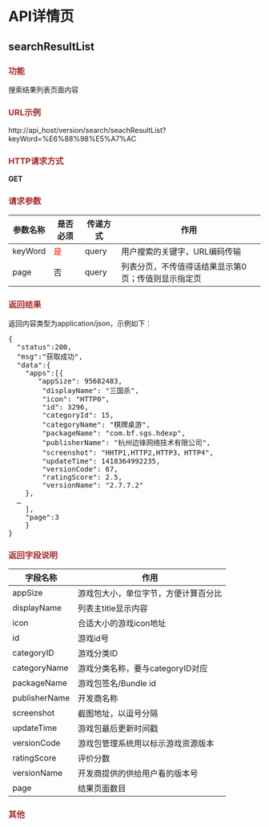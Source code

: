 # API详情页

## searchResultList

### <font color="brown">功能</font>

搜索结果列表页面内容

### <font color="brown">URL示例</font>

http://api_host/version/search/seachResultList?keyWord=%E6%88%98%E5%A7%AC

### <font color="brown">HTTP请求方式</font>

**GET**

### <font color="brown">请求参数</font>

参数名称|是否必须|传递方式|作用|
-------|------|-----|----|
keyWord|<font color="red">是<font>|query|用户搜索的关键字，URL编码传输|
page|否|query|列表分页，不传值得话结果显示第0页；传值则显示指定页|

### <font color="brown">返回结果</font>

返回内容类型为application/json，示例如下：
<pre class="wiki">
{
  "status":200,
  "msg":"获取成功",
  "data":{
    "apps":[{
       "appSize": 95682483,
		"displayName": "三国杀",
		"icon": "HTTP0",
		"id": 3296,
		"categoryId": 15,
		"categoryName": "棋牌桌游",
		"packageName": "com.bf.sgs.hdexp",
		"publisherName": "杭州边锋网络技术有限公司",
		"screenshot": "HHTP1,HTTP2,HTTP3，HTTP4",
		"updateTime": 1418364992235,
		"versionCode": 67,
		"ratingScore": 2.5,
		"versionName": "2.7.7.2"
	},
  …
	],
	"page":3
    }
}
</pre>


### <font color="brown">返回字段说明</font>

字段名称|作用|
-------|----|
appSize|游戏包大小，单位字节，方便计算百分比|
displayName|列表主title显示内容|
icon|合适大小的游戏icon地址|
id|游戏id号|
categoryID|游戏分类ID|
categoryName|游戏分类名称，要与categoryID对应|
packageName|游戏包签名/Bundle id|
publisherName|开发商名称|
screenshot|截图地址，以逗号分隔|
updateTime|游戏包最后更新时间戳|
versionCode|游戏包管理系统用以标示游戏资源版本|
ratingScore|评价分数|
versionName|开发商提供的供给用户看的版本号|
page|结果页面数目|


### <font color="brown">其他</font>





